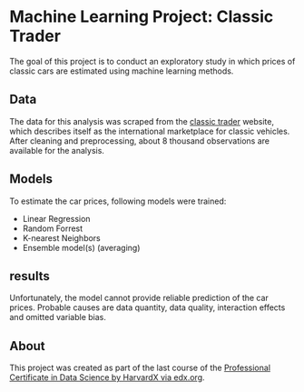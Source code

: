 # Machine Learning Project: Classic Trader

The goal of this project is to conduct an exploratory study in which prices of
classic cars are estimated using machine learning methods.

## Data

The data for this analysis was scraped from the [classic trader](https://www.classic-trader.com/)
website, which describes itself as the international marketplace for classic
vehicles. After cleaning and preprocessing, about 8 thousand observations are
available for the analysis.

## Models

To estimate the car prices, following models were trained:

* Linear Regression
* Random Forrest
* K-nearest Neighbors
* Ensemble model(s) (averaging)

## results

Unfortunately, the model cannot provide reliable prediction of the car prices.
Probable causes are data quantity, data quality, interaction effects and omitted
variable bias.

## About

This project was created as part of the last course of the [Professional Certificate
in Data Science by HarvardX via edx.org](https://www.edx.org/professional-certificate/harvardx-data-science?index=product&queryID=c3c7b56387e49eea61ef0a3406c52d37&position=1).
